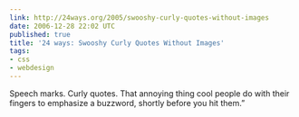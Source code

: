 ```yaml
---
link: http://24ways.org/2005/swooshy-curly-quotes-without-images
date: 2006-12-28 22:02 UTC
published: true
title: '24 ways: Swooshy Curly Quotes Without Images'
tags:
- css
- webdesign
---
```


Speech marks. Curly quotes. That annoying thing cool people do with their fingers to emphasize a buzzword, shortly before you hit them.”
